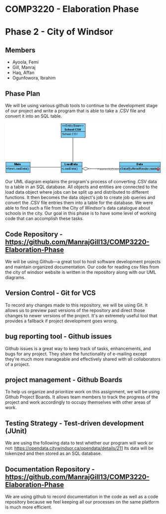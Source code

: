 # COMP3220 - Elaboration Phase

# Phase 2 - City of Windsor

## Members
* Ayoola, Femi
* Gill, Manraj
* Haq, Affan
* Ogunfowora, Ibrahim

## Phase Plan
We will be using various github tools to continue to the development stage of our project and write a program that is able to take a .CSV file and convert it into an SQL table.

![image](/images/diagram.jpg)

Our UML diagram explains the program's process of converting .CSV data to a table in an SQL database. All objects and entities are connected to the load data object where jobs can be split up and distributed to different functions. It then becomes the data object's job to create job queries and convert the .CSV file entries them into a table for the database. We were able to find such a file from the City of Windsor's data catalogue about schools in the city. Our goal in this phase is to have some level of working code that can accomplish these tasks.

## Code Repository - https://github.com/ManrajGill13/COMP3220-Elaboration-Phase
We will be using Github—a great tool to host software development projects and maintain organized documentation. Our code for reading csv files from the city of windsor website is written in the repository along with our UML diagrams.

## Version Control - Git for VCS
To record any changes made to this repository, we will be using Git. It allows us to preview past versions of the repository and direct those changes to newer versions of the project. It's an extremely useful tool that provides a fallback if project development goes wrong.

## bug reporting tool - Github issues 
Github issues is a great way to keep track of tasks, enhancements, and bugs for any project. They share the functionality of e-mailing except they're much more manageable and effectively shared with all collaborators of a project.

## project management - Github Boards
To help us organize and prioritize work on this assignment, we will be using Github Project Boards. It allows team members to track the progress of the project and work accordingly to occupy themselves with other areas of work.

## Testing Strategy - Test-driven development (JUnit)
We are using the following data to test whether our program will work or not: https://opendata.citywindsor.ca/opendata/details/211
Its data will be tokenized and then stored as an SQL database.

## Documentation Repository - https://github.com/ManrajGill13/COMP3220-Elaboration-Phase
We are using github to record documentation in the code as well as a code repository because we feel keeping all our processes on the same platform is much more efficient.
